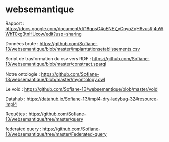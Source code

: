 # websemantique

 Rapport : https://docs.google.com/document/d/18qpsG4oENE7_yCpyoZqH6vusRj4uWWhT0xg3tnHUxow/edit?usp=sharing

Données brute : https://github.com/Sofiane-13/websemantique/blob/master/implantationsetablissements.csv

Script de trasformation du csv vers RDF : https://github.com/Sofiane-13/websemantique/blob/master/constract.sparql

Notre ontologie : https://github.com/Sofiane-13/websemantique/blob/master/myontology.owl

Le void : https://github.com/Sofiane-13/websemantique/blob/master/void

Datahub : https://datahub.io/Sofiane-13/impl4-dry-ladybug-32#resource-impl4

Requêtes : https://github.com/Sofiane-13/websemantique/tree/master/query

federated query : https://github.com/Sofiane-13/websemantique/tree/master/Federated-query
